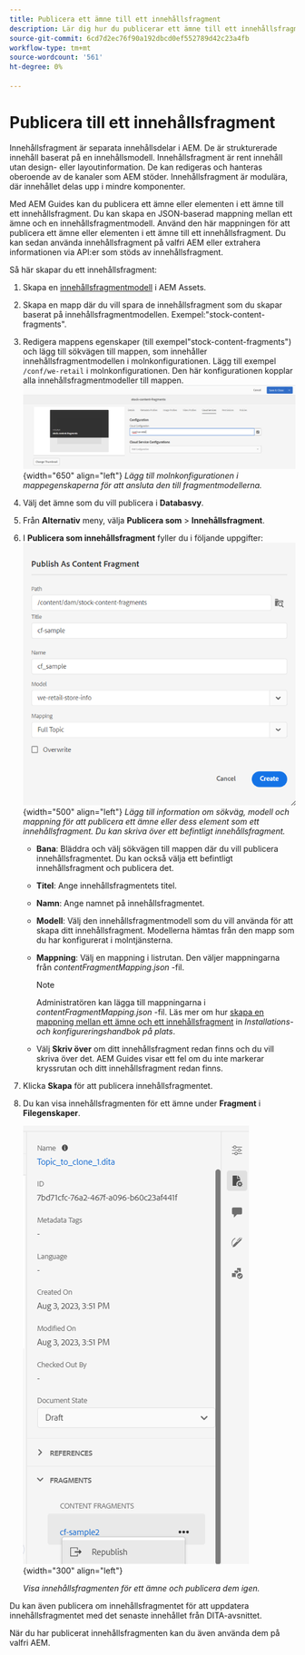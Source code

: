 ```yaml
---
title: Publicera ett ämne till ett innehållsfragment
description: Lär dig hur du publicerar ett ämne till ett innehållsfragment.
source-git-commit: 6cd7d2ec76f90a192dbcd0ef552789d42c23a4fb
workflow-type: tm+mt
source-wordcount: '561'
ht-degree: 0%

---
```



# Publicera till ett innehållsfragment

Innehållsfragment är separata innehållsdelar i AEM. De är strukturerade innehåll baserat på en innehållsmodell. Innehållsfragment är rent innehåll utan design- eller layoutinformation. De kan redigeras och hanteras oberoende av de kanaler som AEM stöder. Innehållsfragment är modulära, där innehållet delas upp i mindre komponenter.

Med AEM Guides kan du publicera ett ämne eller elementen i ett ämne till ett innehållsfragment. Du kan skapa en JSON-baserad mappning mellan ett ämne och en innehållsfragmentmodell. Använd den här mappningen för att publicera ett ämne eller elementen i ett ämne till ett innehållsfragment. Du kan sedan använda innehållsfragment på valfri AEM eller extrahera informationen via API:er som stöds av innehållsfragment.


Så här skapar du ett innehållsfragment:

1. Skapa en [innehållsfragmentmodell](https://experienceleague.adobe.com/docs/experience-manager-65/assets/content-fragments/content-fragments-models.html?lang=en) i AEM Assets.
1. Skapa en mapp där du vill spara de innehållsfragment som du skapar baserat på innehållsfragmentmodellen. Exempel:&quot;stock-content-fragments&quot;.
1. Redigera mappens egenskaper (till exempel&quot;stock-content-fragments&quot;) och lägg till sökvägen till mappen, som innehåller innehållsfragmentmodellen i molnkonfigurationen.
Lägg till exempel `/conf/we-retail` i molnkonfigurationen. Den här konfigurationen kopplar alla innehållsfragmentmodeller till mappen.\
   ![lägg till information om molnkonfiguration i mappegenskaperna](images/fragment-folder-cloud-configuration.png){width="650" align="left"}
   *Lägg till molnkonfigurationen i mappegenskaperna för att ansluta den till fragmentmodellerna.*
1. Välj det ämne som du vill publicera i **Databasvy**.
1. Från **Alternativ** meny, välja **Publicera som** > **Innehållsfragment**.
1. I **Publicera som innehållsfragment** fyller du i följande uppgifter:
   ![Lägg till fragmentmodellen och mappningsinformationen i dialogrutan Publicera som innehållsfragment](images/content-fragment-publish.png){width="500" align="left"}
   *Lägg till information om sökväg, modell och mappning för att publicera ett ämne eller dess element som ett innehållsfragment. Du kan skriva över ett befintligt innehållsfragment.*

   * **Bana**: Bläddra och välj sökvägen till mappen där du vill publicera innehållsfragmentet. Du kan också välja ett befintligt innehållsfragment och publicera det.
   * **Titel**: Ange innehållsfragmentets titel.
   * **Namn**: Ange namnet på innehållsfragmentet.
   * **Modell**: Välj den innehållsfragmentmodell som du vill använda för att skapa ditt innehållsfragment. Modellerna hämtas från den mapp som du har konfigurerat i molntjänsterna.
   * **Mappning**: Välj en mappning i listrutan. Den väljer mappningarna från *contentFragmentMapping.json* -fil.

     >[!NOTE]
     >
     >Administratören kan lägga till mappningarna i *contentFragmentMapping.json* -fil.  Läs mer om hur [skapa en mappning mellan ett ämne och ett innehållsfragment](../install-guide/conf-content-fragment-mapping.md) in *Installations- och konfigureringshandbok på plats*.


   * Välj **Skriv över** om ditt innehållsfragment redan finns och du vill skriva över det. AEM Guides visar ett fel om du inte markerar kryssrutan och ditt innehållsfragment redan finns.
1. Klicka **Skapa** för att publicera innehållsfragmentet.
1. Du kan visa innehållsfragmenten för ett ämne under **Fragment** i **Filegenskaper**.

   ![Visa innehållsfragment för ett ämne](images/topic-content-fragments.png){width="300" align="left"}

   *Visa innehållsfragmenten för ett ämne och publicera dem igen.*

Du kan även publicera om innehållsfragmentet för att uppdatera innehållsfragmentet med det senaste innehållet från DITA-avsnittet.



När du har publicerat innehållsfragmenten kan du även använda dem på valfri AEM.

